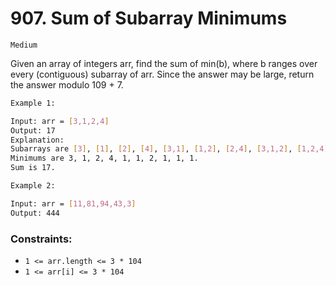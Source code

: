 # 907. Sum of Subarray Minimums

`Medium`

Given an array of integers arr, find the sum of min(b), where b ranges over every (contiguous) subarray of arr. Since the answer may be large, return the answer modulo 109 + 7.

 
```sh
Example 1:

Input: arr = [3,1,2,4]
Output: 17
Explanation: 
Subarrays are [3], [1], [2], [4], [3,1], [1,2], [2,4], [3,1,2], [1,2,4], [3,1,2,4]. 
Minimums are 3, 1, 2, 4, 1, 1, 2, 1, 1, 1.
Sum is 17.
```

```sh
Example 2:

Input: arr = [11,81,94,43,3]
Output: 444
```
 

### Constraints:

-   `1 <= arr.length <= 3 * 104`
-   `1 <= arr[i] <= 3 * 104`

